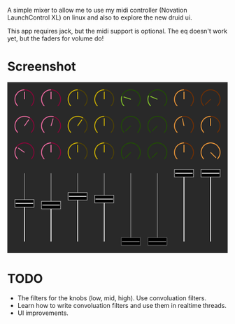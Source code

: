 A simple mixer to allow me to use my midi controller (Novation LaunchControl XL) on linux and also to explore the new druid ui.

This app requires jack, but the midi support is optional. The eq doesn't work yet, but the faders for volume do!

# Screenshot

![a screenshot](./screenshot.png)

# TODO

 - The filters for the knobs (low, mid, high). Use convoluation filters.
 - Learn how to write convoluation filters and use them in realtime threads.
 - UI improvements.

